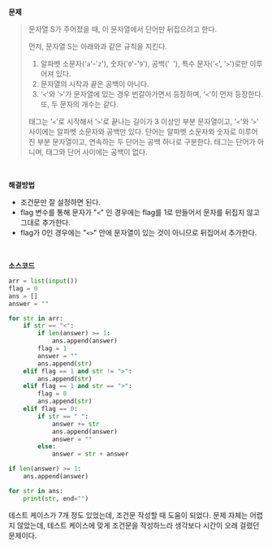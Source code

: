**문제**

> 문자열 S가 주어졌을 때, 이 문자열에서 단어만 뒤집으려고 한다.
>
> 먼저, 문자열 S는 아래와과 같은 규칙을 지킨다.
>
> 1. 알파벳 소문자('`a`'-'`z`'), 숫자('`0`'-'`9`'), 공백('` `'), 특수 문자('`<`', '`>`')로만 이루어져 있다.
> 2. 문자열의 시작과 끝은 공백이 아니다.
> 3. '`<`'와 '`>`'가 문자열에 있는 경우 번갈아가면서 등장하며, '`<`'이 먼저 등장한다. 또, 두 문자의 개수는 같다.
>
> 태그는 '`<`'로 시작해서 '`>`'로 끝나는 길이가 3 이상인 부분 문자열이고, '`<`'와 '`>`' 사이에는 알파벳 소문자와 공백만 있다. 단어는 알파벳 소문자와 숫자로 이루어진 부분 문자열이고, 연속하는 두 단어는 공백 하나로 구분한다. 태그는 단어가 아니며, 태그와 단어 사이에는 공백이 없다.

</br>

**해결방법**

- 조건문만 잘 설정하면 된다.
- flag 변수를 통해 문자가 "`<`" 인 경우에는 flag를 1로 만들어서 문자를 뒤집지 않고 그대로 추가한다.
- flag가 0인 경우에는 "`<>`" 안에 문자열이 있는 것이 아니므로 뒤집어서 추가한다.

</br>

**소스코드**

```python
arr = list(input())
flag = 0
ans = []
answer = ""

for str in arr:
    if str == "<":
        if len(answer) >= 1:
            ans.append(answer)
        flag = 1
        answer = ""
        ans.append(str)
    elif flag == 1 and str != ">":
        ans.append(str)
    elif flag == 1 and str == ">":
        flag = 0
        ans.append(str)
    elif flag == 0:
        if str == " ":
            answer += str
            ans.append(answer)
            answer = ""
        else:
            answer = str + answer

if len(answer) >= 1:
    ans.append(answer)

for str in ans:
    print(str, end="")
```

테스트 케이스가 7개 정도 있었는데, 조건문 작성할 때 도움이 되었다. 문제 자체는 어렵지 않았는데, 테스트 케이스에 맞게 조건문을 작성하느라 생각보다 시간이 오래 걸렸던 문제이다.